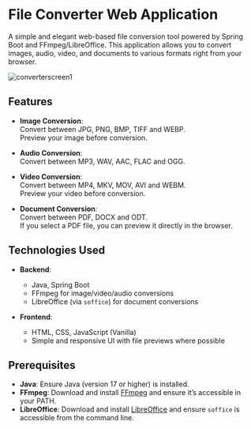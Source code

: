 # File Converter Web Application

A simple and elegant web-based file conversion tool powered by Spring Boot and FFmpeg/LibreOffice. This application allows you to convert images, audio, video, and documents to various formats right from your browser.

![converterscreen1](https://github.com/user-attachments/assets/211ab2de-264d-43bf-9ba2-785ad9c2faa0)

## Features

- **Image Conversion**:  
  Convert between JPG, PNG, BMP, TIFF and WEBP.  
  Preview your image before conversion.

- **Audio Conversion**:  
  Convert between MP3, WAV, AAC, FLAC and OGG.

- **Video Conversion**:  
  Convert between MP4, MKV, MOV, AVI and WEBM.  
  Preview your video before conversion.

- **Document Conversion**:  
  Convert between PDF, DOCX and ODT.  
  If you select a PDF file, you can preview it directly in the browser.

## Technologies Used

- **Backend**:  
  - Java, Spring Boot  
  - FFmpeg for image/video/audio conversions  
  - LibreOffice (via `soffice`) for document conversions

- **Frontend**:  
  - HTML, CSS, JavaScript (Vanilla)  
  - Simple and responsive UI with file previews where possible

## Prerequisites

- **Java**: Ensure Java (version 17 or higher) is installed.
- **FFmpeg**: Download and install [FFmpeg](https://ffmpeg.org/download.html) and ensure it’s accessible in your PATH.
- **LibreOffice**: Download and install [LibreOffice](https://www.libreoffice.org/) and ensure `soffice` is accessible from the command line.

